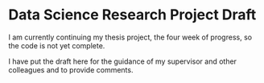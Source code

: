 # Data Science Research Project Draft

I am currently continuing my thesis project, the four week of progress, so the code is not yet complete.

I have put the draft here for the guidance of my supervisor and other colleagues and to provide comments.
